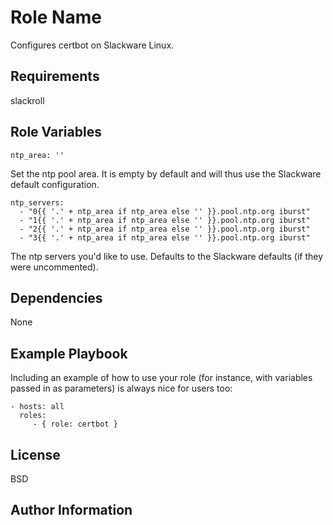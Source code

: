 # Role Name

Configures certbot on Slackware Linux.

## Requirements

slackroll

## Role Variables

    ntp_area: ''

Set the ntp pool area. It is empty by default and will thus use the Slackware default configuration.

    ntp_servers:
      - "0{{ '.' + ntp_area if ntp_area else '' }}.pool.ntp.org iburst"
      - "1{{ '.' + ntp_area if ntp_area else '' }}.pool.ntp.org iburst"
      - "2{{ '.' + ntp_area if ntp_area else '' }}.pool.ntp.org iburst"
      - "3{{ '.' + ntp_area if ntp_area else '' }}.pool.ntp.org iburst"

The ntp servers you'd like to use. Defaults to the Slackware defaults (if they were uncommented).

## Dependencies

None

## Example Playbook

Including an example of how to use your role (for instance, with variables passed in as parameters) is always nice for users too:

    - hosts: all
      roles:
         - { role: certbot }

## License

BSD

## Author Information
